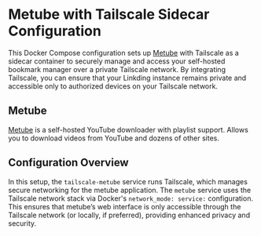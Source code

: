 # Metube with Tailscale Sidecar Configuration

This Docker Compose configuration sets up [Metube](https://github.com/alexta69/metube) with Tailscale as a sidecar container to securely manage and access your self-hosted bookmark manager over a private Tailscale network. By integrating Tailscale, you can ensure that your Linkding instance remains private and accessible only to authorized devices on your Tailscale network.

## Metube

[Metube](https://github.com/alexta69/metube) is a self-hosted YouTube downloader with playlist support. Allows you to download videos from YouTube and dozens of other sites.

## Configuration Overview

In this setup, the `tailscale-metube` service runs Tailscale, which manages secure networking for the metube application. The `metube` service uses the Tailscale network stack via Docker's `network_mode: service:` configuration. This ensures that metube’s web interface is only accessible through the Tailscale network (or locally, if preferred), providing enhanced privacy and security.
